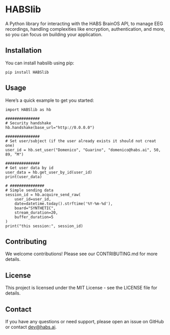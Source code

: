 # HABSlib

A Python library for interacting with the HABS BrainOS API, to manage EEG recordings, handling complexities like encryption, authentication, and more, so you can focus on building your application.


## Installation

You can install habslib using pip:

```
pip install HABSlib
```

## Usage

Here’s a quick example to get you started:

```
import HABSlib as hb

###############
# Security handshake
hb.handshake(base_url="http://0.0.0.0")

###############
# Set user/subject (if the user already exists it should not creat one)
user_id = hb.set_user("Domenico", "Guarino", "domenico@habs.ai", 50, 89, "M")

###############
# Get user data by id
user_data = hb.get_user_by_id(user_id)
print(user_data)

# ###############
# Simple sending data
session_id = hb.acquire_send_raw(
    user_id=user_id, 
    date=datetime.today().strftime('%Y-%m-%d'), 
    board="SYNTHETIC",
    stream_duration=20, 
    buffer_duration=5
)
print("this session:", session_id)
```

## Contributing

We welcome contributions! Please see our CONTRIBUTING.md for more details.

## License

This project is licensed under the MIT License - see the LICENSE file for details.

## Contact

If you have any questions or need support, please open an issue on GitHub or contact dev@habs.ai.
